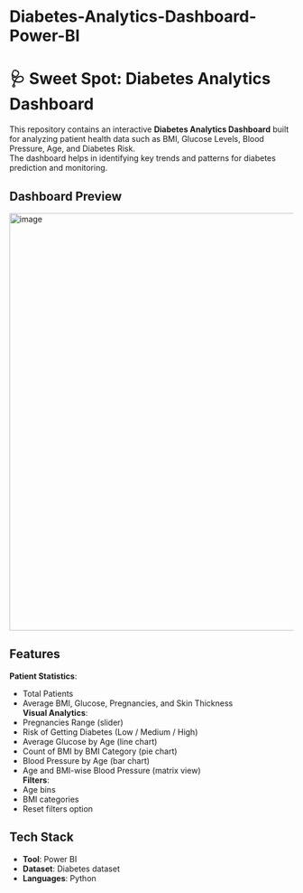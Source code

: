 # Diabetes-Analytics-Dashboard-Power-BI

# 🩺 Sweet Spot: Diabetes Analytics Dashboard

This repository contains an interactive **Diabetes Analytics Dashboard** built for analyzing patient health data such as BMI, Glucose Levels, Blood Pressure, Age, and Diabetes Risk.  
The dashboard helps in identifying key trends and patterns for diabetes prediction and monitoring.

##  Dashboard Preview
<img width="1852" height="739" alt="image" src="https://github.com/user-attachments/assets/3e8c937b-d4b8-47ed-951a-b311fabc6ceb" />



##  Features
**Patient Statistics**:  
  - Total Patients  
  - Average BMI, Glucose, Pregnancies, and Skin Thickness  
**Visual Analytics**:  
  - Pregnancies Range (slider)  
  - Risk of Getting Diabetes (Low / Medium / High)  
  - Average Glucose by Age (line chart)  
  - Count of BMI by BMI Category (pie chart)  
  - Blood Pressure by Age (bar chart)  
  - Age and BMI-wise Blood Pressure (matrix view)  
**Filters**:  
  - Age bins  
  - BMI categories  
  - Reset filters option  

##  Tech Stack
- **Tool**: Power BI
- **Dataset**: Diabetes dataset 
- **Languages**: Python  


